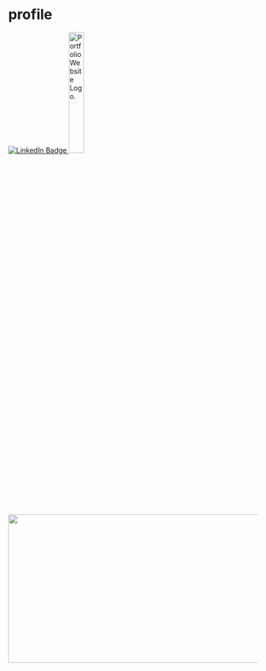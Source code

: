 # profile

<div id="badges">
  <a href="https://www.linkedin.com/in/maurosousa1/">
    <img src="https://img.shields.io/badge/LinkedIn-blue?style=for-the-badge&logo=linkedin&logoColor=white" alt="LinkedIn Badge"/>
  </a>
  <a href="https://www.maurosousa.co.uk">
    <img style="width: 25%;" src="https://www.maurosousa.co.uk/assets/logo-2b77e8aa.svg" alt="Portfolio Website Logo."/>
  </a>
</div>

<div align="center">
  <img src="https://media.giphy.com/media/dWesBcTLavkZuG35MI/giphy.gif" width="600" height="300"/>
</div>

